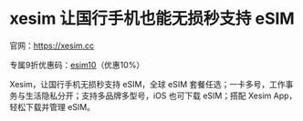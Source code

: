 # xesim 让国行手机也能无损秒支持 eSIM

官网：<a href="https://xesim.cc/?DIST=REVH" target="_blank">https://xesim.cc</a>

专属9折优惠码：[esim10](https://xesim.cc/?DIST=REVH)（优惠10%）

Xesim，让国行手机无损秒支持 eSIM，全球 eSIM 套餐任选；一卡多号，工作事务与生活隐私分开；支持多品牌多型号，iOS 也可下载 eSIM；搭配 Xesim App，轻松下载并管理 eSIM。
